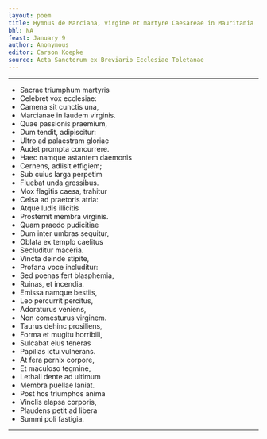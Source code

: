 ```yaml
---
layout: poem
title: Hymnus de Marciana, virgine et martyre Caesareae in Mauritania
bhl: NA
feast: January 9
author: Anonymous
editor: Carson Koepke
source: Acta Sanctorum ex Breviario Ecclesiae Toletanae
---
```


---

- Sacrae triumphum martyris
- Celebret vox ecclesiae:
- Camena sit cunctis una,
- Marcianae in laudem virginis.
&nbsp;  
- Quae passionis praemium,
- Dum tendit, adipiscitur:
- Ultro ad palaestram gloriae
- Audet prompta concurrere.
      
- Haec namque astantem daemonis
- Cernens, adlisit effigiem;
- Sub cuius larga perpetim
- Fluebat unda gressibus.
      
- Mox flagitis caesa, trahitur
- Celsa ad praetoris atria:
- Atque ludis illicitis
- Prosternit membra virginis.
      
- Quam praedo pudicitiae
- Dum inter umbras sequitur,
- Oblata ex templo caelitus
- Secluditur maceria.
      
- Vincta deinde stipite,
- Profana voce includitur:
- Sed poenas fert blasphemia,
- Ruinas, et incendia.
      
- Emissa namque bestiis,
- Leo percurrit percitus,
- Adoraturus veniens,
- Non comesturus virginem.
      
- Taurus dehinc prosiliens,
- Forma et mugitu horribili,
- Sulcabat eius teneras
- Papillas ictu vulnerans.
      
- At fera pernix corpore,
- Et maculoso tegmine,
- Lethali dente ad ultimum
- Membra puellae laniat.
      
- Post hos triumphos anima
- Vinclis elapsa corporis,
- Plaudens petit ad libera
- Summi poli fastigia.

---
